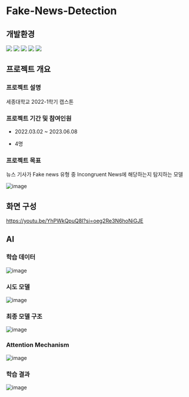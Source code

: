# Fake-News-Detection

## 개발환경
<img src="https://img.shields.io/badge/HTML5-E34F26?style=for-the-badge&logo=HTML5&logoColor=white"> <img src="https://img.shields.io/badge/CSS3-1572B6?style=for-the-badge&logo=CSS3&logoColor=white"> <img src="https://img.shields.io/badge/Flask-000000?style=for-the-badge&logo=Flask&logoColor=white"> <img src="https://img.shields.io/badge/keras-D00000?style=for-the-badge&logo=keras&logoColor=white"> <img src="https://img.shields.io/badge/TensorFlow-FF6F00?style=for-the-badge&logo=TensorFlow&logoColor=white">

## 프로젝트 개요

### 프로젝트 설명
세종대학교 2022-1학기 캡스톤

### 프로젝트 기간 및 참여인원

- 2022.03.02 ~ 2023.06.08

- 4명

### 프로젝트 목표

뉴스 기사가 Fake news 유형 중 Incongruent News에 해당하는지 탐지하는 모델

![image](https://github.com/user-attachments/assets/7f363ec2-cd15-4bac-acc3-4a76f0f80777)





## 화면 구성

https://youtu.be/YhPWkQpuQ8I?si=oeg2Re3N6hoNiGJE


## AI

### 학습 데이터

![image](https://github.com/user-attachments/assets/e7d8ec90-3483-48ea-bbc4-4154b1bc7c2e)


### 시도 모델

![image](https://github.com/user-attachments/assets/00795965-d5cc-427f-a4a9-01a1dafc814c)


### 최종 모델 구조

![image](https://github.com/user-attachments/assets/d7bfd609-014a-4948-98a5-c5f8661b92f0)

### Attention Mechanism
![image](https://github.com/user-attachments/assets/01b23f01-516c-4f6b-88f5-d0a1ada97953)


### 학습 결과

![image](https://github.com/user-attachments/assets/6dcfb95e-7836-43f6-b066-f7eac4954de3)
